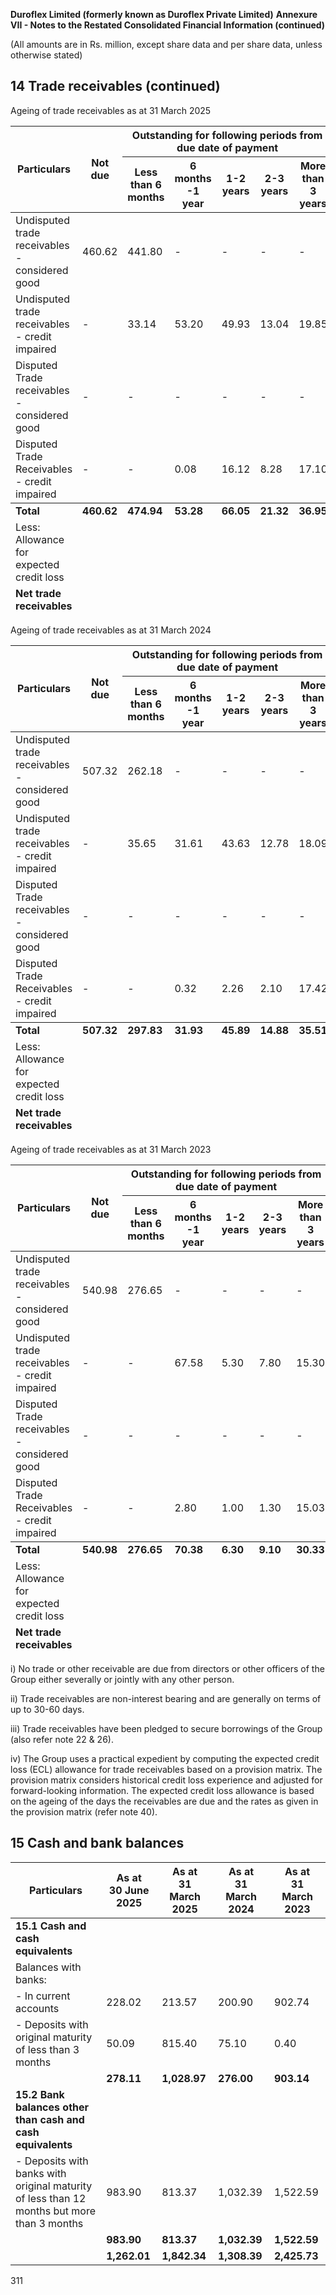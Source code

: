 **Duroflex Limited (formerly known as Duroflex Private Limited)**
**Annexure VII - Notes to the Restated Consolidated Financial Information (continued)**

(All amounts are in Rs. million, except share data and per share data, unless otherwise stated)

## 14 Trade receivables (continued)

Ageing of trade receivables as at 31 March 2025

<table><thead><tr><th rowspan="2">Particulars</th><th rowspan="2">Not due</th><th colspan="5">Outstanding for following periods from due date of payment</th></tr><tr><th>Less than 6 months</th><th>6 months -1 year</th><th>1-2 years</th><th>2-3 years</th><th>More than 3 years</th><th>Total</th></tr></thead><tbody><tr><td>Undisputed trade receivables - considered good</td><td>460.62</td><td>441.80</td><td>-</td><td>-</td><td>-</td><td>-</td><td>902.42</td></tr><tr><td>Undisputed trade receivables - credit impaired</td><td>-</td><td>33.14</td><td>53.20</td><td>49.93</td><td>13.04</td><td>19.85</td><td>169.16</td></tr><tr><td>Disputed Trade receivables - considered good</td><td>-</td><td>-</td><td>-</td><td>-</td><td>-</td><td>-</td><td>-</td></tr><tr><td>Disputed Trade Receivables - credit impaired</td><td>-</td><td>-</td><td>0.08</td><td>16.12</td><td>8.28</td><td>17.10</td><td>41.58</td></tr></tbody><tfoot><tr><td><strong>Total</strong></td><td><strong>460.62</strong></td><td><strong>474.94</strong></td><td><strong>53.28</strong></td><td><strong>66.05</strong></td><td><strong>21.32</strong></td><td><strong>36.95</strong></td><td><strong>1,113.16</strong></td></tr><tr><td>Less: Allowance for expected credit loss</td><td></td><td></td><td></td><td></td><td></td><td></td><td>(210.74)</td></tr><tr><td><strong>Net trade receivables</strong></td><td></td><td></td><td></td><td></td><td></td><td></td><td><strong>902.42</strong></td></tr></tfoot></table>

Ageing of trade receivables as at 31 March 2024

<table><thead><tr><th rowspan="2">Particulars</th><th rowspan="2">Not due</th><th colspan="5">Outstanding for following periods from due date of payment</th></tr><tr><th>Less than 6 months</th><th>6 months -1 year</th><th>1-2 years</th><th>2-3 years</th><th>More than 3 years</th><th>Total</th></tr></thead><tbody><tr><td>Undisputed trade receivables - considered good</td><td>507.32</td><td>262.18</td><td>-</td><td>-</td><td>-</td><td>-</td><td>769.50</td></tr><tr><td>Undisputed trade receivables - credit impaired</td><td>-</td><td>35.65</td><td>31.61</td><td>43.63</td><td>12.78</td><td>18.09</td><td>141.76</td></tr><tr><td>Disputed Trade receivables - considered good</td><td>-</td><td>-</td><td>-</td><td>-</td><td>-</td><td>-</td><td>-</td></tr><tr><td>Disputed Trade Receivables - credit impaired</td><td>-</td><td>-</td><td>0.32</td><td>2.26</td><td>2.10</td><td>17.42</td><td>22.10</td></tr></tbody><tfoot><tr><td><strong>Total</strong></td><td><strong>507.32</strong></td><td><strong>297.83</strong></td><td><strong>31.93</strong></td><td><strong>45.89</strong></td><td><strong>14.88</strong></td><td><strong>35.51</strong></td><td><strong>933.36</strong></td></tr><tr><td>Less: Allowance for expected credit loss</td><td></td><td></td><td></td><td></td><td></td><td></td><td>(180.28)</td></tr><tr><td><strong>Net trade receivables</strong></td><td></td><td></td><td></td><td></td><td></td><td></td><td><strong>753.08</strong></td></tr></tfoot></table>

Ageing of trade receivables as at 31 March 2023

<table><thead><tr><th rowspan="2">Particulars</th><th rowspan="2">Not due</th><th colspan="5">Outstanding for following periods from due date of payment</th></tr><tr><th>Less than 6 months</th><th>6 months -1 year</th><th>1-2 years</th><th>2-3 years</th><th>More than 3 years</th><th>Total</th></tr></thead><tbody><tr><td>Undisputed trade receivables - considered good</td><td>540.98</td><td>276.65</td><td>-</td><td>-</td><td>-</td><td>-</td><td>817.63</td></tr><tr><td>Undisputed trade receivables - credit impaired</td><td>-</td><td>-</td><td>67.58</td><td>5.30</td><td>7.80</td><td>15.30</td><td>95.98</td></tr><tr><td>Disputed Trade receivables - considered good</td><td>-</td><td>-</td><td>-</td><td>-</td><td>-</td><td>-</td><td>-</td></tr><tr><td>Disputed Trade Receivables - credit impaired</td><td>-</td><td>-</td><td>2.80</td><td>1.00</td><td>1.30</td><td>15.03</td><td>20.13</td></tr></tbody><tfoot><tr><td><strong>Total</strong></td><td><strong>540.98</strong></td><td><strong>276.65</strong></td><td><strong>70.38</strong></td><td><strong>6.30</strong></td><td><strong>9.10</strong></td><td><strong>30.33</strong></td><td><strong>933.74</strong></td></tr><tr><td>Less: Allowance for expected credit loss</td><td></td><td></td><td></td><td></td><td></td><td></td><td>(148.91)</td></tr><tr><td><strong>Net trade receivables</strong></td><td></td><td></td><td></td><td></td><td></td><td></td><td><strong>784.83</strong></td></tr></tfoot></table>

i) No trade or other receivable are due from directors or other officers of the Group either severally or jointly with any other person.

ii) Trade receivables are non-interest bearing and are generally on terms of up to 30-60 days.

iii) Trade receivables have been pledged to secure borrowings of the Group (also refer note 22 & 26).

iv) The Group uses a practical expedient by computing the expected credit loss (ECL) allowance for trade receivables based on a provision matrix. The provision matrix considers historical credit loss experience and adjusted for forward-looking information. The expected credit loss allowance is based on the ageing of the days the receivables are due and the rates as given in the provision matrix (refer note 40).

## 15 Cash and bank balances

<table><thead><tr><th>Particulars</th><th>As at<br/>30 June 2025</th><th>As at<br/>31 March 2025</th><th>As at<br/>31 March 2024</th><th>As at<br/>31 March 2023</th></tr></thead><tbody><tr><td><strong>15.1 Cash and cash equivalents</strong></td><td></td><td></td><td></td><td></td></tr><tr><td>Balances with banks:</td><td></td><td></td><td></td><td></td></tr><tr><td>- In current accounts</td><td>228.02</td><td>213.57</td><td>200.90</td><td>902.74</td></tr><tr><td>- Deposits with original maturity of less than 3 months</td><td>50.09</td><td>815.40</td><td>75.10</td><td>0.40</td></tr><tr><td></td><td><strong>278.11</strong></td><td><strong>1,028.97</strong></td><td><strong>276.00</strong></td><td><strong>903.14</strong></td></tr><tr><td><strong>15.2 Bank balances other than cash and cash equivalents</strong></td><td></td><td></td><td></td><td></td></tr><tr><td>- Deposits with banks with original maturity of less than 12 months but more than 3 months</td><td>983.90</td><td>813.37</td><td>1,032.39</td><td>1,522.59</td></tr><tr><td></td><td><strong>983.90</strong></td><td><strong>813.37</strong></td><td><strong>1,032.39</strong></td><td><strong>1,522.59</strong></td></tr><tr><td></td><td><strong>1,262.01</strong></td><td><strong>1,842.34</strong></td><td><strong>1,308.39</strong></td><td><strong>2,425.73</strong></td></tr></tbody></table>

311